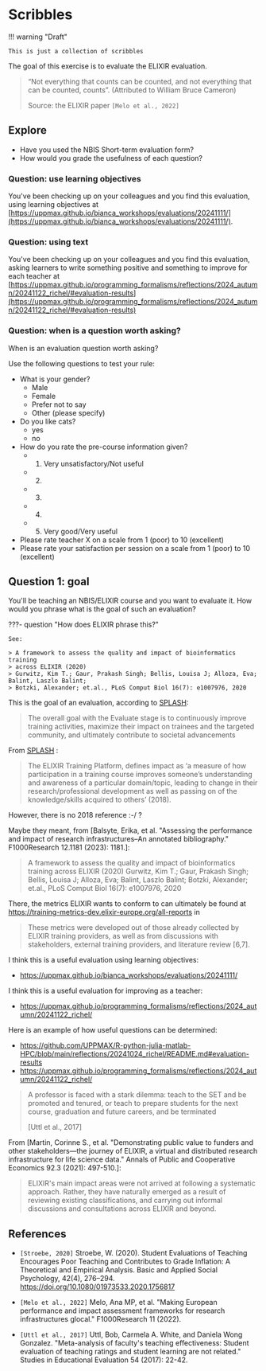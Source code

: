 # Scribbles

!!! warning "Draft"

    This is just a collection of scribbles

The goal of this exercise is to evaluate the ELIXIR evaluation.

> “Not everything that counts can be counted,
> and not everything that can be counted, counts”. (Attributed to William Bruce Cameron)
>
> Source: the ELIXIR paper `[Melo et al., 2022]`

## Explore

- Have you used the NBIS Short-term evaluation form?
- How would you grade the usefulness of each question?

### Question: use learning objectives

You've been checking up on your colleagues and you find this
evaluation, using learning objectives at
[https://uppmax.github.io/bianca_workshops/evaluations/20241111/](https://uppmax.github.io/bianca_workshops/evaluations/20241111/).

### Question: using text

You've been checking up on your colleagues and you find this
evaluation, asking learners to write something positive
and something to improve for each teacher at
[https://uppmax.github.io/programming_formalisms/reflections/2024_autumn/20241122_richel/#evaluation-results](https://uppmax.github.io/programming_formalisms/reflections/2024_autumn/20241122_richel/#evaluation-results)

### Question: when is a question worth asking?

When is an evaluation question worth asking?

Use the following questions to test your rule:

- What is your gender?
    - Male
    - Female
    - Prefer not to say
    - Other (please specify)
- Do you like cats?
    - yes
    - no
- How do you rate the pre-course information given?
    - 1. Very unsatisfactory/Not useful
    - 2. 
    - 3. 
    - 4. 
    - 5. Very good/Very useful
- Please rate teacher X on a scale from 1 (poor) to 10 (excellent)
- Please rate your satisfaction per session on a scale from 1 (poor) to 10 (excellent)

## Question 1: goal

You'll be teaching an NBIS/ELIXIR course and you want to evaluate it.
How would you phrase what is the goal of such an evaluation?

???- question "How does ELIXIR phrase this?"

    See:

    > A framework to assess the quality and impact of bioinformatics training
    > across ELIXIR (2020)
    > Gurwitz, Kim T.; Gaur, Prakash Singh; Bellis, Louisa J; Alloza, Eva; Balint, Laszlo Balint;
    > Botzki, Alexander; et.al., PLoS Comput Biol 16(7): e1007976, 2020

This is the goal of an evaluation, according to [SPLASH](https://elixir-europe-training.github.io/ELIXIR-Training-SPLASH/evaluate):

> The overall goal with the Evaluate stage is to continuously improve training activities, maximize their impact on trainees and the targeted community, and ultimately contribute to societal advancements

From [SPLASH](https://elixir-europe-training.github.io/ELIXIR-Training-SPLASH/evaluate) :

> The ELIXIR Training Platform, defines impact as ‘a measure of how participation in a training course improves someone’s understanding and awareness of a particular domain/topic, leading to change in their research/professional development as well as passing on of the knowledge/skills acquired to others’ (2018).

However, there is no 2018 reference :-/ ?

Maybe they meant, from [Balsyte, Erika, et al. "Assessing the performance and impact of research infrastructures–An annotated bibliography." F1000Research 12.1181 (2023): 1181.]:

> A framework to assess the quality and impact of bioinformatics training
> across ELIXIR (2020)
> Gurwitz, Kim T.; Gaur, Prakash Singh; Bellis, Louisa J; Alloza, Eva; Balint, Laszlo Balint;
> Botzki, Alexander; et.al., PLoS Comput Biol 16(7): e1007976, 2020

There, the metrics ELIXIR wants to conform to can ultimately be found
at https://training-metrics-dev.elixir-europe.org/all-reports in

> These metrics were developed out of those already collected by ELIXIR
> training providers, as well as from discussions with stakeholders,
> external training providers, and literature review [6,7].

I think this is a useful evaluation using learning objectives:
- https://uppmax.github.io/bianca_workshops/evaluations/20241111/

I think this is a useful evaluation for improving as a teacher:
- https://uppmax.github.io/programming_formalisms/reflections/2024_autumn/20241122_richel/

Here is an example of how useful questions can be determined:

- https://github.com/UPPMAX/R-python-julia-matlab-HPC/blob/main/reflections/20241024_richel/README.md#evaluation-results
- https://uppmax.github.io/programming_formalisms/reflections/2024_autumn/20241122_richel/

> A professor is faced with a stark dilemma: teach to the SET and be promoted and tenured, or teach to prepare students for the next course, graduation and future careers, and be terminated
>
> [Uttl et al., 2017]

From [Martin, Corinne S., et al. "Demonstrating public value to funders and other stakeholders—the journey of ELIXIR, a virtual and distributed research infrastructure for life science data." Annals of Public and Cooperative Economics 92.3 (2021): 497-510.]: 

> ELIXIR's main impact areas were not arrived at following a systematic
> approach. Rather, they have naturally emerged as a result of reviewing
> existing classifications, and carrying out informal discussions and
> consultations across ELIXIR and beyond. 

## References

- `[Stroebe, 2020]` Stroebe, W. (2020). Student Evaluations of Teaching Encourages Poor Teaching and Contributes to Grade Inflation: A Theoretical and Empirical Analysis. Basic and Applied Social Psychology, 42(4), 276–294. https://doi.org/10.1080/01973533.2020.1756817

- `[Melo et al., 2022]` Melo, Ana MP, et al. "Making European performance and impact assessment frameworks for research infrastructures glocal." F1000Research 11 (2022).

- `[Uttl et al., 2017]` Uttl, Bob, Carmela A. White, and Daniela Wong Gonzalez. "Meta-analysis of faculty's teaching effectiveness: Student evaluation of teaching ratings and student learning are not related." Studies in Educational Evaluation 54 (2017): 22-42.
